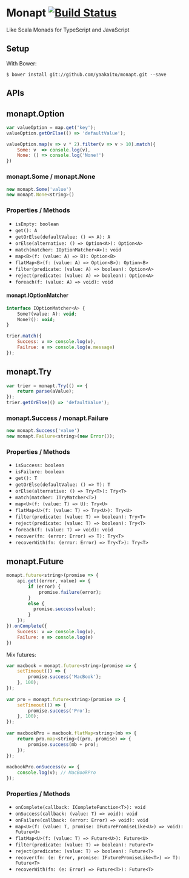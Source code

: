 Monapt [![Build Status](https://travis-ci.org/yaakaito/monapt.png?branch=master)](https://travis-ci.org/yaakaito/monapt)
============

Like Scala Monads for TypeScript and JavaScript

## Setup

With Bower:

```
$ bower install git://github.com/yaakaito/monapt.git --save
```

## APIs

## monapt.Option<A>

```javascript
var valueOption = map.get('key');
valueOption.getOrElse(() => 'defaultValue');
```


```javascript
valueOption.map(v => v * 2).filter(v => v > 10).match({
    Some: v  => console.log(v),
    None: () => console.log('None!')
})
```

### monapt.Some / monapt.None

```javascript
new monapt.Some('value')
new monapt.None<string>()
```

### Properties / Methods

* `isEmpty: boolean`
* `get(): A`
* `getOrElse(defaultValue: () => A): A`
* `orElse(alternative: () => Option<A>): Option<A>`
* `match(matcher: IOptionMatcher<A>): void`
* `map<B>(f: (value: A) => B): Option<B>`
* `flatMap<B>(f: (value: A) => Option<B>): Option<B>`
* `filter(predicate: (value: A) => boolean): Option<A>`
* `reject(predicate: (value: A) => boolean): Option<A>`
* `foreach(f: (value: A) => void): void`


#### monapt.IOptionMatcher<A>

```javascript
interface IOptionMatcher<A> {
    Some?(value: A): void;
    None?(): void;
}
```

```javascript
trier.match({
    Success: v => console.log(v),
    Failrue: e => console.log(e.message)
});
```

## monapt.Try<T>

```javascript
var trier = monapt.Try(() => {
    return parse(aValue);
});
trier.getOrElse(() => 'defaultValue');
```

### monapt.Success / monapt.Failure

```javascript
new monapt.Success('value')
new monapt.Failure<string>(new Error());
```

### Properties / Methods

* `isSuccess: boolean`
* `isFailure: boolean`
* `get(): T`
* `getOrElse(defaultValue: () => T): T`
* `orElse(alternative: () => Try<T>): Try<T>`
* `match(matcher: ITryMatcher<T>)`
* `map<U>(f: (value: T) => U): Try<U>`
* `flatMap<U>(f: (value: T) => Try<U>): Try<U>`
* `filter(predicate: (value: T) => boolean): Try<T>`
* `reject(predicate: (value: T) => boolean): Try<T>`
* `foreach(f: (value: T) => void): void`
* `recover(fn: (error: Error) => T): Try<T>`
* `recoverWith(fn: (error: Error) => Try<T>): Try<T>`

## monapt.Future<T>

```javascript
monapt.future<string>(promise => {
    api.get((error, value) => {
        if (error) {
            promise.failure(error);
        }
        else {
          promise.success(value);
        }
    });
}).onComplete({
    Success: v => console.log(v),
    Failure: e => console.log(e)
})
```

Mix futures:
```javascript
var macbook = monapt.future<string>(promise => {
    setTimeout(() => {
        promise.success('MacBook');
    }, 100);
});
 
var pro = monapt.future<string>(promise => {
    setTimeout(() => {
        promise.success('Pro');
    }, 100);
});
 
var macbookPro = macbook.flatMap<string>(mb => {
    return pro.map<string>((pro, promise) => {
        promise.success(mb + pro);
    });
});
 
macbookPro.onSuccess(v => {
    console.log(v); // MacBookPro
});
```

### Properties / Methods

* `onComplete(callback: ICompleteFunction<T>): void`
* `onSuccess(callback: (value: T) => void): void`
* `onFailure(callback: (error: Error) => void): void`
* `map<U>(f: (value: T, promise: IFuturePromiseLike<U>) => void): Future<U>`
* `flatMap<U>(f: (value: T) => Future<U>): Future<U>`
* `filter(predicate: (value: T) => boolean): Future<T>`
* `reject(predicate: (value: T) => boolean): Future<T>`
* `recover(fn: (e: Error, promise: IFuturePromiseLike<T>) => T): Future<T>`
* `recoverWith(fn: (e: Error) => Future<T>): Future<T>`
